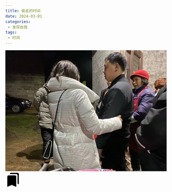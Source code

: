 ```yaml
---
title: 偷走的时间
date: 2024-03-01
categories:
 - 发现自我
tags:
 - 时间
---
```



![](/images/202203272323544.jpg)
![](/images/tag.svg)
